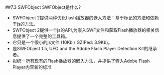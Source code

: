##7.3 SWFObject
SWFObject是什么?
- SWFObject 2提供两种优化flash播放器的嵌入方法：基于标记的方法和依赖于js的方法。
- SWFObject 2提供一个js的API,为嵌入SWF文件和获取Flash播放器的相关信息提供了一个完整的工具箱。
- 它只是一个很小的js文件 (10Kb / GZIPed: 3.9Kb)。
- 是SWFObject 1.5, UFO and the Adobe Flash Player Detection Kit的继承者。
- 拟统一所有现有的Flash播放器的嵌入方法，并提供了嵌入Adobe Flash Player内容新的标准
